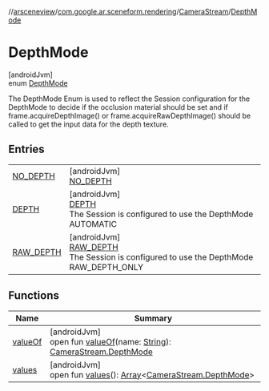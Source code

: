 //[arsceneview](../../../../index.md)/[com.google.ar.sceneform.rendering](../../index.md)/[CameraStream](../index.md)/[DepthMode](index.md)

# DepthMode

[androidJvm]\
enum [DepthMode](index.md)

The DepthMode Enum is used to reflect the Session configuration for the DepthMode to decide if the occlusion material should be set and if frame.acquireDepthImage() or frame.acquireRawDepthImage() should be called to get the input data for the depth texture.

## Entries

| | |
|---|---|
| [NO_DEPTH](-n-o_-d-e-p-t-h/index.md) | [androidJvm]<br>[NO_DEPTH](-n-o_-d-e-p-t-h/index.md) |
| [DEPTH](-d-e-p-t-h/index.md) | [androidJvm]<br>[DEPTH](-d-e-p-t-h/index.md)<br>The Session is configured to use the DepthMode AUTOMATIC |
| [RAW_DEPTH](-r-a-w_-d-e-p-t-h/index.md) | [androidJvm]<br>[RAW_DEPTH](-r-a-w_-d-e-p-t-h/index.md)<br>The Session is configured to use the DepthMode RAW_DEPTH_ONLY |

## Functions

| Name | Summary |
|---|---|
| [valueOf](value-of.md) | [androidJvm]<br>open fun [valueOf](value-of.md)(name: [String](https://developer.android.com/reference/kotlin/java/lang/String.html)): [CameraStream.DepthMode](index.md) |
| [values](values.md) | [androidJvm]<br>open fun [values](values.md)(): [Array](https://kotlinlang.org/api/latest/jvm/stdlib/kotlin/-array/index.html)&lt;[CameraStream.DepthMode](index.md)&gt; |
